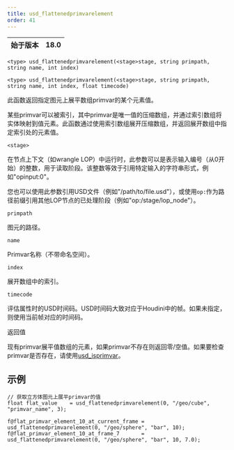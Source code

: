 ```yaml
---
title: usd_flattenedprimvarelement
order: 41
---
```


| 始于版本 | 18.0 |
| --- | --- |

`<type> usd_flattenedprimvarelement(<stage>stage, string primpath, string name, int index)`

`<type> usd_flattenedprimvarelement(<stage>stage, string primpath, string name, int index, float timecode)`

此函数返回指定图元上展平数组primvar的某个元素值。

某些primvar可以被索引，其中primvar是唯一值的压缩数组，并通过索引数组将实体映射到值元素。此函数通过使用索引数组展开压缩数组，并返回展开数组中指定索引处的元素值。

`<stage>`

在节点上下文（如wrangle LOP）中运行时，此参数可以是表示输入编号（从0开始）的整数，用于读取阶段。该整数等效于引用特定输入的字符串形式，例如"opinput:0"。

您也可以使用此参数引用USD文件（例如"/path/to/file.usd"），或使用`op:`作为路径前缀引用其他LOP节点的已处理阶段（例如"op:/stage/lop_node"）。

`primpath`

图元的路径。

`name`

Primvar名称（不带命名空间）。

`index`

展开数组中的索引。

`timecode`

评估属性时的USD时间码。USD时间码大致对应于Houdini中的帧。如果未指定，则使用当前帧对应的时间码。

返回值

现有primvar展平值数组的元素，如果primvar不存在则返回零/空值。如果要检查primvar是否存在，请使用[usd_isprimvar](./usd_isprimvar "检查图元是否具有指定名称的primvar。")。

## 示例

```vex
// 获取立方体图元上展平primvar的值
float flat_value    = usd_flattenedprimvarelement(0, "/geo/cube", "primvar_name", 3);

f@flat_primvar_element_10_at_current_frame = usd_flattenedprimvarelement(0, "/geo/sphere", "bar", 10);
f@flat_primvar_element_10_at_frame_7       = usd_flattenedprimvarelement(0, "/geo/sphere", "bar", 10, 7.0);

```
